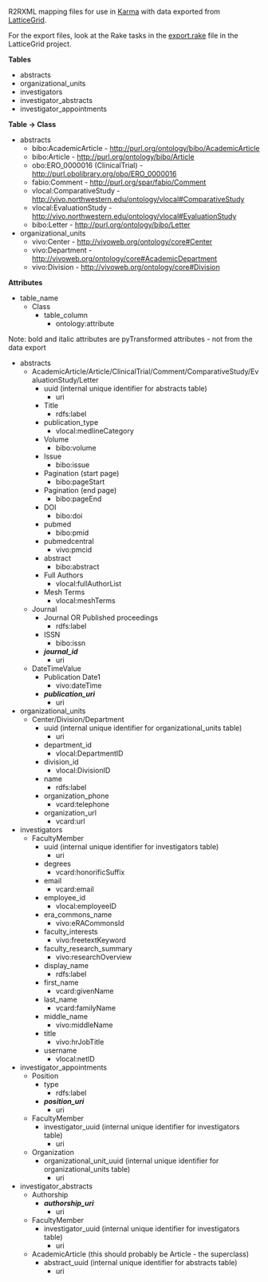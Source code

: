R2RXML mapping files for use in [Karma](http://www.isi.edu/integration/karma/) with data exported from [LatticeGrid](https://github.com/NUBIC/LatticeGrid/).  

For the export files, look at the Rake tasks in the [export.rake](https://github.com/NUBIC/LatticeGrid/blob/develop/lib/tasks/export.rake) file in the LatticeGrid project.

**Tables**

* abstracts
* organizational_units
* investigators
* investigator_abstracts
* investigator_appointments

**Table -> Class**

* abstracts
  * bibo:AcademicArticle - http://purl.org/ontology/bibo/AcademicArticle
  * bibo:Article - http://purl.org/ontology/bibo/Article
  * obo:ERO_0000016 (ClinicalTrial) - http://purl.obolibrary.org/obo/ERO_0000016
  * fabio:Comment - http://purl.org/spar/fabio/Comment
  * vlocal:ComparativeStudy - http://vivo.northwestern.edu/ontology/vlocal#ComparativeStudy
  * vlocal:EvaluationStudy - http://vivo.northwestern.edu/ontology/vlocal#EvaluationStudy
  * bibo:Letter - http://purl.org/ontology/bibo/Letter
* organizational_units
  * vivo:Center - http://vivoweb.org/ontology/core#Center
  * vivo:Department - http://vivoweb.org/ontology/core#AcademicDepartment
  * vivo:Division - http://vivoweb.org/ontology/core#Division

**Attributes**

* table_name
  * Class
    * table_column
      * ontology:attribute

Note: bold and italic attributes are pyTransformed attributes - not from the data export

* abstracts
  * AcademicArticle/Article/ClinicalTrial/Comment/ComparativeStudy/EvaluationStudy/Letter
    * uuid (internal unique identifier for abstracts table)
      * uri
    * Title
      * rdfs:label
    * publication_type
      * vlocal:medlineCategory
    * Volume
      * bibo:volume
    * Issue
      * bibo:issue
    * Pagination (start page)
      * bibo:pageStart
    * Pagination (end page)
      * bibo:pageEnd
    * DOI
      * bibo:doi
    * pubmed
      * bibo:pmid
    * pubmedcentral
      * vivo:pmcid
    * abstract
      * bibo:abstract
    * Full Authors
      * vlocal:fullAuthorList
    * Mesh Terms
      * vlocal:meshTerms
  * Journal
    * Journal OR Published proceedings
      * rdfs:label
    * ISSN
      * bibo:issn
    * **_journal_id_**
      * uri 
  * DateTimeValue
    * Publication Date1
      * vivo:dateTime
    * **_publication_uri_**
      * uri
* organizational_units
  * Center/Division/Department
    * uuid (internal unique identifier for organizational_units table)
      * uri
    * department_id
      * vlocal:DepartmentID
    * division_id
      * vlocal:DivisionID
    * name
      * rdfs:label
    * organization_phone
      * vcard:telephone
    * organization_url
      * vcard:url
* investigators
  * FacultyMember
    * uuid (internal unique identifier for investigators table)
      * uri
    * degrees
      * vcard:honorificSuffix
    * email
      * vcard:email
    * employee_id
      * vlocal:employeeID
    * era_commons_name
      * vivo:eRACommonsId
    * faculty_interests
      * vivo:freetextKeyword
    * faculty_research_summary
      * vivo:researchOverview
    * display_name
      * rdfs:label
    * first_name
      * vcard:givenName
    * last_name
      * vcard:familyName
    * middle_name
      * vivo:middleName
    * title
      * vivo:hrJobTitle
    * username
      * vlocal:netID
* investigator_appointments
  * Position
    * type
      * rdfs:label
    * **_position_uri_**
      * uri
  * FacultyMember
    * investigator_uuid (internal unique identifier for investigators table)
      * uri
  * Organization
    * organizational_unit_uuid (internal unique identifier for organizational_units table)
      * uri
* investigator_abstracts
  * Authorship
    * **_authorship_uri_**
      * uri
  * FacultyMember
    * investigator_uuid (internal unique identifier for investigators table)
      * uri
  * AcademicArticle (this should probably be Article - the superclass)
    * abstract_uuid (internal unique identifier for abstracts table)
      * uri

